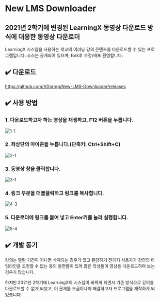 # New LMS Downloader
## 2021년 2학기에 변경된 LearningX 동영상 다운로드 방식에 대응한 동영상 다운로더
LearningX 시스템을 사용하는 학교의 이러닝 강의 콘텐츠를 다운로드할 수 있는 프로그램입니다.
소스는 공개되어 있으며, fork후 수정/배포 환영합니다.

## ✔️ 다운로드
https://github.com/VDoring/New-LMS-Downloader/releases


## ✔️ 사용 방법
### 1. 다운로드하고자 하는 영상을 재생하고, F12 버튼을 누릅니다.
![1-1](https://user-images.githubusercontent.com/50266731/131610778-2043b470-3ce4-4b22-98dc-a47b59140f86.png)
### 2. 좌상단의 아이콘을 누릅니다.(단축키: Ctrl+Shift+C)
![2-1](https://user-images.githubusercontent.com/50266731/131627448-610d2809-d161-44d1-b2aa-8f7e152ad4c2.png)
### 3. 동영상 창을 클릭합니다.
![3-1](https://user-images.githubusercontent.com/50266731/131610785-b5b41b02-9747-4b96-9dbf-8c5590c4c262.png)
### 4. 링크 부분을 더블클릭하고 링크를 복사합니다.
![4-3](https://user-images.githubusercontent.com/50266731/131774298-4a61bfd8-343f-4610-82b5-6e4f94692c27.png)
### 5. 다운로더에 링크를 붙여 넣고 Enter키를 눌러 실행합니다.
![5-4](https://user-images.githubusercontent.com/50266731/131773935-98df5c86-4f78-4d1c-a6be-a3f842eb24dd.png)


## ✔️ 개발 동기
강의는 열람 기간이 지나면 삭제되는 경우가 있고 완강하기 전까지 사용자가 강의의 타임라인을 조정할 수 없는 등의 불편함이 있어 많은 학생들이 영상을 다운로드하여 보는 경우가 많습니다.

하지만 2021년 2학기에 LearningX의 시스템이 바뀌게 되면서 기존 방식으로 강의를 다운로드할 수 없게 되었고, 이 문제를 조금이나마 해결하고자 프로그램을 제작하게 되었습니다.
